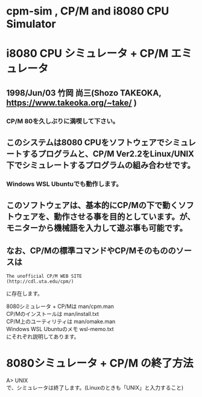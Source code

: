 # cpm-sim , CP/M and i8080 CPU Simulator  
# i8080 CPU シミュレータ + CP/M エミュレータ  
## 1998/Jun/03 竹岡 尚三(Shozo TAKEOKA, https://www.takeoka.org/~take/ )
### CP/M 80を久しぶりに満喫して下さい。  

## このシステムは8080 CPUをソフトウェアでシミュレートするプログラムと、CP/M Ver2.2をLinux/UNIX下でシミュレートするプログラムの組み合わせです。
### Windows WSL Ubuntuでも動作します。
## このソフトウェアは、基本的にCP/Mの下で動くソフトウェアを、動作させる事を目的としています。が、モニターから機械語を入力して遊ぶ事も可能です。

 
##  なお、CP/Mの標準コマンドやCP/Mそのもののソースは
	The unofficial CP/M WEB SITE  
	(http://cdl.uta.edu/cpm/)  
  に存在します。  

 8080シミュレータ + CP/Mは man/cpm.man  
  CP/Mのインストールは man/install.txt  
  CP/M上のユーティリティは man/omake.man  
  Windows WSL Ubuntuのメモ wsl-memo.txt  
  にそれぞれ説明してあります。  


# 8080シミュレータ + CP/M の終了方法
  A> UNIX  
  で、シミュレータは終了します。(Linuxのときも「UNIX」と入力すること)  

 
